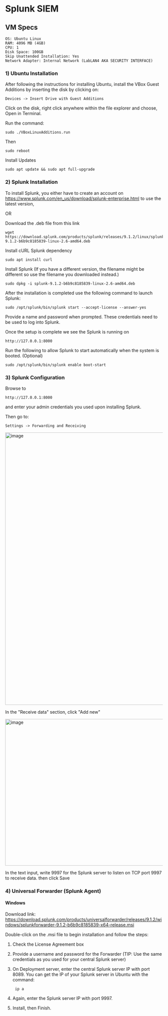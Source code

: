 # Splunk SIEM

## VM Specs

    OS: Ubuntu Linux
    RAM: 4096 MB (4GB)
    CPU: 1
    Disk Space: 100GB
    Skip Unattended Installation: Yes
    Network Adapter: Internal Network (LabLAN4 AKA SECURITY INTERFACE)

### 1) Ubuntu Installation

After following the instructions for installing Ubuntu, install the VBox Guest Additions by inserting the disk by clicking on:

    Devices -> Insert Drive with Guest Additions

Click on the disk, right click anywhere within the file explorer and choose, Open in Terminal.

Run the command:

    sudo ./VBoxLinuxAdditions.run

Then

    sudo reboot

Install Updates

    sudo apt update && sudo apt full-upgrade

### 2) Splunk Installation

To install Splunk, you either have to create an account on https://www.splunk.com/en_us/download/splunk-enterprise.html to use the latest version,

OR

Download the .deb file from this link

    wget https://download.splunk.com/products/splunk/releases/9.1.2/linux/splunk-9.1.2-b6b9c8185839-linux-2.6-amd64.deb

Install cURL Splunk dependency

    sudo apt install curl

Install Splunk (If you have a different version, the filename might be different so use the filename you downloaded instead.)

    sudo dpkg -i splunk-9.1.2-b6b9c8185839-linux-2.6-amd64.deb

After the installation is completed use the following command to launch Splunk:

    sudo /opt/splunk/bin/splunk start --accept-license --answer-yes

Provide a name and password when prompted. These credentials need to be used to log into Splunk.

Once the setup is complete we see the Splunk is running on 

    http://127.0.0.1:8000

Run the following to allow Splunk to start automatically when the system is booted. (Optional)

    sudo /opt/splunk/bin/splunk enable boot-start

### 3) Splunk Configuration

Browse to 

    http://127.0.0.1:8000

and enter your admin credentials you used upon installing Splunk.

Then go to:

    Settings -> Forwarding and Receiving

<img width="1841" height="868" alt="image" src="https://github.com/user-attachments/assets/ed0bc376-e6cd-4f45-b1e4-9dd7d1bede37" />

In the "Receive data" section, click "Add new"

<img width="1831" height="467" alt="image" src="https://github.com/user-attachments/assets/c96116d0-fe67-49fd-a998-955b882d3847" />

In the text input, write 9997 for the Splunk server to listen on TCP port 9997 to receive data. then click Save

### 4) Universal Forwarder (Splunk Agent)

#### Windows

Download link: https://download.splunk.com/products/universalforwarder/releases/9.1.2/windows/splunkforwarder-9.1.2-b6b9c8185839-x64-release.msi

Double-click on the .msi file to begin installation and follow the steps:

1) Check the License Agreement box

2) Provide a username and password for the Forwarder (TIP: Use the same credentials as you used for your central Splunk server)

3) On Deployment server, enter the central Splunk server IP with port 8089. You can get the IP of your Splunk server in Ubuntu with the command:

        ip a

4) Again, enter the Splunk server IP with port 9997.

5) Install, then Finish.
